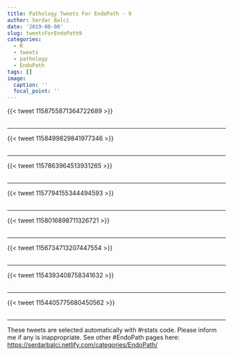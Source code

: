 ```yaml
---
title: Pathology Tweets For EndoPath - 9
author: Serdar Balci
date: '2019-08-08'
slug: tweetsForEndoPath9
categories:
  - R
  - tweets
  - pathology
  - EndoPath
tags: []
image:
  caption: ''
  focal_point: ''
---
```



{{< tweet 1158755871364722689 >}}
<br>
<br>
<hr>
{{< tweet 1158499829841977346 >}}
<br>
<br>
<hr>
{{< tweet 1157863964513931265 >}}
<br>
<br>
<hr>
{{< tweet 1157794155344494593 >}}
<br>
<br>
<hr>
{{< tweet 1158016898711326721 >}}
<br>
<br>
<hr>
{{< tweet 1156734713207447554 >}}
<br>
<br>
<hr>
{{< tweet 1154393408758341632 >}}
<br>
<br>
<hr>
{{< tweet 1154405775680450562 >}}
<br>
<br>
<hr>


These tweets are selected automatically with #rstats code. Please inform me if any is inappropriate.
See other #EndoPath pages here: https://serdarbalci.netlify.com/categories/EndoPath/
